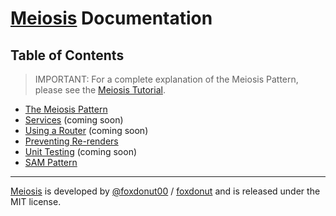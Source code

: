 # [Meiosis](https://meiosis.js.org) Documentation

## Table of Contents

> IMPORTANT: For a complete explanation of the Meiosis Pattern,
please see the [Meiosis Tutorial](https://meiosis.js.org/tutorial/toc.html).

- [The Meiosis Pattern](the-meiosis-pattern.html)
- [Services](services.html) (coming soon)
- [Using a Router](using-a-router.html) (coming soon)
- [Preventing Re-renders](preventing-re-renders.html)
- [Unit Testing](unit-testing.html) (coming soon)
- [SAM Pattern](sam-pattern.html)

-----

[Meiosis](https://meiosis.js.org) is developed by [@foxdonut00](http://twitter.com/foxdonut00) / [foxdonut](https://github.com/foxdonut) and is released under the MIT license.

